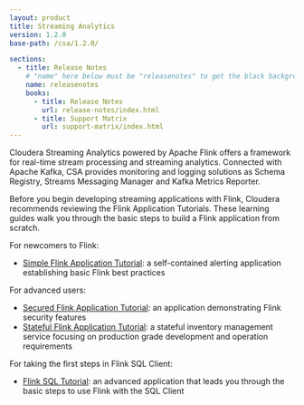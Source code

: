 ```yaml
---
layout: product
title: Streaming Analytics
version: 1.2.0
base-path: /csa/1.2.0/

sections:
  - title: Release Notes
    # "name" here below must be "releasenotes" to get the black background
    name: releasenotes
    books:
      - title: Release Notes
        url: release-notes/index.html
      - title: Support Matrix
        url: support-matrix/index.html
---
```

Cloudera Streaming Analytics powered by Apache Flink offers a framework
for real-time stream processing and streaming analytics. Connected with
Apache Kafka, CSA provides monitoring and logging solutions as Schema Registry,
Streams Messaging Manager and Kafka Metrics Reporter.

Before you begin developing streaming applications with Flink, Cloudera
recommends reviewing the Flink Application Tutorials. These learning
guides walk you through the basic steps to build a Flink
application from scratch.

For newcomers to Flink:
- [Simple Flink Application Tutorial](https://github.com/cloudera/flink-tutorials/tree/master/flink-simple-tutorial): a self-contained alerting application establishing basic Flink best practices

For advanced users:
- [Secured Flink Application Tutorial](https://github.com/cloudera/flink-tutorials/tree/master/flink-secure-tutorial): an application demonstrating Flink security features
- [Stateful Flink Application Tutorial](https://github.com/cloudera/flink-tutorials/tree/master/flink-stateful-tutorial): a stateful inventory management service focusing on production grade development and operation requirements

For taking the first steps in Flink SQL Client:
- [Flink SQL Tutorial](https://github.com/cloudera/flink-tutorials/tree/master/flink-sql-tutorial): an advanced application that leads you through the basic steps to use Flink with the SQL Client
